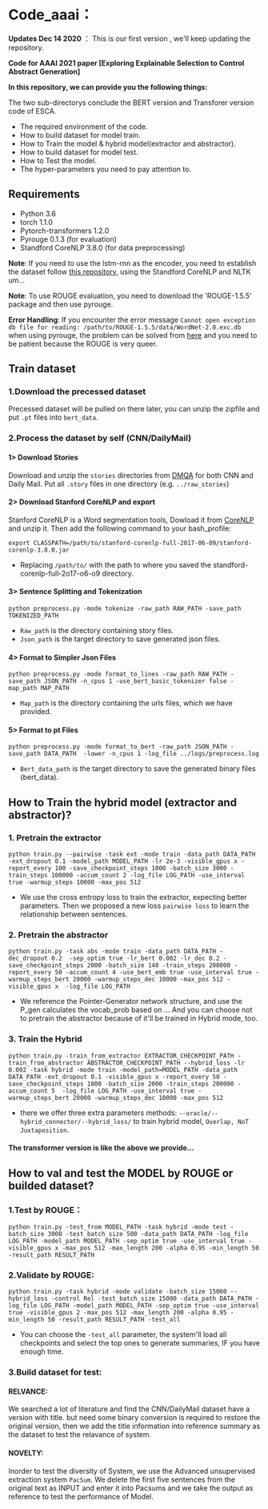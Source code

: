 # Code_aaai：

**Updates Dec 14 2020** ： This is our first version , we'll keep updating the repository.  

**Code for AAAI 2021 paper [Exploring Explainable Selection to Control Abstract Generation]**

**In this repository, we can provide you the following things:**

The two sub-directorys conclude the BERT version and Transforer version code of ESCA.
* The required environment of the code.
* How to build dataset for model train. 
* How to Train the model & hybrid model(extractor and abstractor).
* How to build dataset for model test. 
* How to Test the model.
* The hyper-parameters you need to pay attention to.

## Requirements
* Python 3.6
* torch 1.1.0
* Pytorch-transformers 1.2.0
* Pyrouge 0.1.3 (for evaluation)
* Standford CoreNLP 3.8.0 (for data preprocessing)

**Note**: If you need to use the lstm-rnn as the encoder, you need to establish the dataset follow [this repository](https://github.com/abisee/cnn-dailymail), using the Standford CoreNLP and NLTK um...

**Note**: To use ROUGE evaluation, you need to download the 'ROUGE-1.5.5' package and then use pyrouge.

**Error Handling**: If you encounter the error message `Cannot open exception db file for reading: /path/to/ROUGE-1.5.5/data/WordNet-2.0.exc.db` when using pyrouge, the problem can be solved from [here](https://github.com/tagucci/pythonrouge#error-handling) and you need to be patient because the ROUGE is very queer.

## Train dataset
### 1.Download the precessed dataset

Precessed dataset will be pulled on there later, you can unzip the zipfile and put `.pt` files into `bert_data`.

### 2.Process the dataset by self (CNN/DailyMail)

#### 1> Download Stories
Download and unzip the `stories` directories from [DMQA](http://cs.nyu.edu/~kcho/DMQA/) for both CNN and Daily Mail. Put all  `.story` files in one directory (e.g. `../raw_stories`)

#### 2> Download Stanford CoreNLP and export
Stanford CoreNLP is a Word segmentation tools, Dowload it from [CoreNLP](https://stanfordnlp.github.io/CoreNLP/) and unzip it. Then add the following command to your bash_profile:
```
export CLASSPATH=/path/to/stanford-corenlp-full-2017-06-09/stanford-corenlp-3.8.0.jar
```
* Replacing `/path/to/` with the path to where you saved the standford-corenlp-full-2o17-o6-o9 directory.

#### 3> Sentence Splitting and Tokenization
```
python preprocess.py -mode tokenize -raw_path RAW_PATH -save_path TOKENIZED_PATH
```
* `Raw_path` is the directory containing story files.
* `Json_path` is the target directory to save generated json files.

#### 4> Format to Simpler Json Files
```
python preprocess.py -mode format_to_lines -raw_path RAW_PATH -save_path JSON_PATH -n_cpus 1 -use_bert_basic_tokenizer false -map_path MAP_PATH
```
* `Map_path` is the directory containing the urls files, which we have provided.

#### 5> Format to pt Files
```
python preprocess.py -mode format_to_bert -raw_path JSON_PATH -save_path DATA_PATH  -lower -n_cpus 1 -log_file ../logs/preprocess.log
```
* `Bert_data_path` is the target directory to save the generated binary files (bert_data).

## How to Train the hybrid model (extractor and abstractor)?

### 1. Pretrain the extractor
```
python train.py --pairwise -task ext -mode train -data_path DATA_PATH -ext_dropout 0.1 -model_path MODEL_PATH -lr 2e-3 -visible_gpus x -report_every 100 -save_checkpoint_steps 1000 -batch_size 3000 -train_steps 100000 -accum_count 2 -log_file LOG_PATH -use_interval true -warmup_steps 10000 -max_pos 512
```

* We use the cross entropy loss to train the extractor, expecting better parameters. Then we proposed a new loss `pairwise loss` to learn the relationship between sentences.

### 2. Pretrain the abstractor
```
python train.py -task abs -mode train -data_path DATA_PATH -dec_dropout 0.2  -sep_optim true -lr_bert 0.002 -lr_dec 0.2 -save_checkpoint_steps 2000 -batch_size 140 -train_steps 200000 -report_every 50 -accum_count 4 -use_bert_emb true -use_interval true -warmup_steps_bert 20000 -warmup_steps_dec 10000 -max_pos 512 -visible_gpus x  -log_file LOG_PATH
```
* We reference the Pointer-Generator network structure, and use the P_gen calculates the vocab_prob based on ... And you can choose not to pretrain the abstractor because of it'll be trained in Hybrid mode, too.

### 3. Train the Hybrid
```
python train.py -train_from_extractor EXTRACTOR_CHECKPOINT_PATH -train_from_abstractor ABSTRACTOR_CHECKPOINT_PATH --hybrid_loss -lr 0.002 -task hybrid -mode train -model_path=MODEL_PATH -data_path DATA_PATH -ext_dropout 0.1 -visible_gpus x -report_every 50 -save_checkpoint_steps 1800 -batch_size 2000 -train_steps 200000 -accum_count 5  -log_file LOG_PATH -use_interval true -warmup_steps_bert 20000 -warmup_steps_dec 10000 -max_pos 512 
```
* there we offer three extra parameters methods: `--oracle/--hybrid_connector/--hybrid_loss/` to train hybrid model, `Overlap, NoT Juxtaposition`.

#### The transformer version is like the above we provide...

## How to val and test the MODEL by ROUGE or builded dataset?

### 1.Test by ROUGE：
```
python train.py -test_from MODEL_PATH -task hybrid -mode test -batch_size 3000 -test_batch_size 500 -data_path DATA_PATH -log_file LOG_PATH -model_path MODEL_PATH -sep_optim true -use_interval true -visible_gpus x -max_pos 512 -max_length 200 -alpha 0.95 -min_length 50 -result_path RESULT_PATH
```
### 2.Validate by ROUGE:
```
python train.py -task hybrid -mode validate -batch_size 15000 --hybrid_loss -control Rel -test_batch_size 15000 -data_path DATA_PATH -log_file LOG_PATH -model_path MODEL_PATH -sep_optim true -use_interval true -visible_gpus 2 -max_pos 512 -max_length 200 -alpha 0.95 -min_length 50 -result_path RESULT_PATH -test_all 
```
* You can choose the `-test_all` parameter, the system'll load all checkpoints and select the top ones to generate summaries, IF you have enough time.

### 3.Build dataset for test:

#### RELVANCE:
We searched a lot of literature and find the CNN/DailyMail dataset have a version with title. but need some binary conversion is required to restore the original version, then we add the title information into reference summary as the dataset to test the relavance of system.

#### NOVELTY:
Inorder to test the diversity of System, we use the Advanced unsupervised extraction system `PacSum`. We delete the first five sentences from the original text as INPUT and enter it into Pacsums and we take the output as reference to test the performance of Model. 














